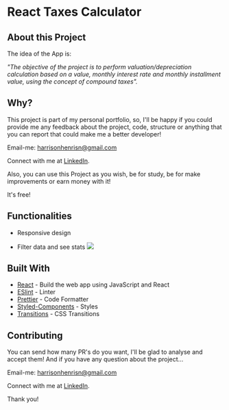 # React Taxes Calculator

## About this Project

The idea of the App is:

_"The objective of the project is to perform valuation/depreciation calculation based on a value, monthly interest rate and monthly installment value, using the concept of compound taxes"._

## Why?

This project is part of my personal portfolio, so, I'll be happy if you could provide me any feedback about the project, code, structure or anything that you can report that could make me a better developer!

Email-me: harrisonhenrisn@gmail.com

Connect with me at [LinkedIn](https://linkedin.com/in/harrison-henri-dos-santos-nascimento-a6ba33112).

Also, you can use this Project as you wish, be for study, be for make improvements or earn money with it!

It's free!

## Functionalities

- Responsive design

- Filter data and see stats
![](assets/func.PNG)

## Built With

- [React](https://github.com/facebook/react) - Build the web app using JavaScript and React
- [ESlint](https://eslint.org/) - Linter
- [Prettier](https://prettier.io/) - Code Formatter
- [Styled-Components](https://www.styled-components.com/) - Styles
- [Transitions](https://github.com/reactjs/react-transition-group) - CSS Transitions

## Contributing

You can send how many PR's do you want, I'll be glad to analyse and accept them! And if you have any question about the project...

Email-me: harrisonhenrisn@gmail.com

Connect with me at [LinkedIn](https://linkedin.com/in/harrison-henri-dos-santos-nascimento-a6ba33112).

Thank you!
